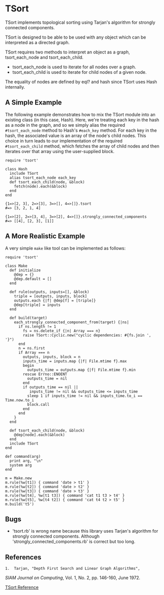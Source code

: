# TSort

TSort implements topological sorting using Tarjan's algorithm for strongly
connected components.

TSort is designed to be able to be used with any object which can be
interpreted as a directed graph.

TSort requires two methods to interpret an object as a graph, tsort_each_node
and tsort_each_child.

*   tsort_each_node is used to iterate for all nodes over a graph.
*   tsort_each_child is used to iterate for child nodes of a given node.


The equality of nodes are defined by eql? and hash since TSort uses Hash
internally.

## A Simple Example

The following example demonstrates how to mix the TSort module into an
existing class (in this case, Hash). Here, we're treating each key in the hash
as a node in the graph, and so we simply alias the required `#tsort_each_node`
method to Hash's `#each_key` method. For each key in the hash, the associated
value is an array of the node's child nodes. This choice in turn leads to our
implementation of the required `#tsort_each_child` method, which fetches the
array of child nodes and then iterates over that array using the user-supplied
block.

    require 'tsort'

    class Hash
      include TSort
      alias tsort_each_node each_key
      def tsort_each_child(node, &block)
        fetch(node).each(&block)
      end
    end

    {1=>[2, 3], 2=>[3], 3=>[], 4=>[]}.tsort
    #=> [3, 2, 1, 4]

    {1=>[2], 2=>[3, 4], 3=>[2], 4=>[]}.strongly_connected_components
    #=> [[4], [2, 3], [1]]

## A More Realistic Example

A very simple `make` like tool can be implemented as follows:

    require 'tsort'

    class Make
      def initialize
        @dep = {}
        @dep.default = []
      end

      def rule(outputs, inputs=[], &block)
        triple = [outputs, inputs, block]
        outputs.each {|f| @dep[f] = [triple]}
        @dep[triple] = inputs
      end

      def build(target)
        each_strongly_connected_component_from(target) {|ns|
          if ns.length != 1
            fs = ns.delete_if {|n| Array === n}
            raise TSort::Cyclic.new("cyclic dependencies: #{fs.join ', '}")
          end
          n = ns.first
          if Array === n
            outputs, inputs, block = n
            inputs_time = inputs.map {|f| File.mtime f}.max
            begin
              outputs_time = outputs.map {|f| File.mtime f}.min
            rescue Errno::ENOENT
              outputs_time = nil
            end
            if outputs_time == nil ||
               inputs_time != nil && outputs_time <= inputs_time
              sleep 1 if inputs_time != nil && inputs_time.to_i == Time.now.to_i
              block.call
            end
          end
        }
      end

      def tsort_each_child(node, &block)
        @dep[node].each(&block)
      end
      include TSort
    end

    def command(arg)
      print arg, "\n"
      system arg
    end

    m = Make.new
    m.rule(%w[t1]) { command 'date > t1' }
    m.rule(%w[t2]) { command 'date > t2' }
    m.rule(%w[t3]) { command 'date > t3' }
    m.rule(%w[t4], %w[t1 t3]) { command 'cat t1 t3 > t4' }
    m.rule(%w[t5], %w[t4 t2]) { command 'cat t4 t2 > t5' }
    m.build('t5')

## Bugs

*   'tsort.rb' is wrong name because this library uses Tarjan's algorithm for
    strongly connected components. Although 'strongly_connected_components.rb'
    is correct but too long.


## References

    1.  Tarjan, "Depth First Search and Linear Graph Algorithms",


*SIAM Journal on Computing*, Vol. 1, No. 2, pp. 146-160, June 1972.

[TSort Reference](https://ruby-doc.org/stdlib-2.5.0/libdoc/tsort/rdoc/TSort.html)